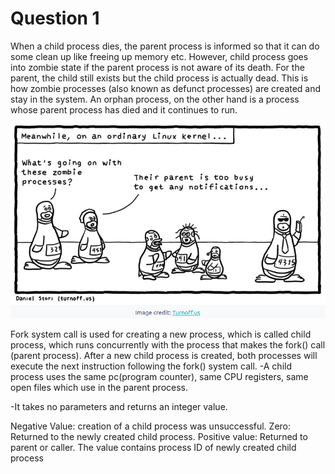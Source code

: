 # Question 1


When a child process dies, the parent process is informed so that it can do some clean up like freeing up memory etc. However, child process goes into zombie state if the parent process is not aware of its death. For the parent, the child still exists but the child process is actually dead. This is how zombie processes (also known as defunct processes) are created and stay in the system.
An orphan process, on the other hand is a process whose parent process has died and it continues to run.


![](ss.png)


Fork system call is used for creating a new process, which is called child process, which runs concurrently with the process that makes the fork() call (parent process). After a new child process is created, both processes will execute the next instruction following the fork() system call. -A child process uses the same pc(program counter), same CPU registers, same open files which use in the parent process.

-It takes no parameters and returns an integer value.

Negative Value: creation of a child process was unsuccessful.
Zero: Returned to the newly created child process.
Positive value: Returned to parent or caller. The value contains process ID of newly created child process
